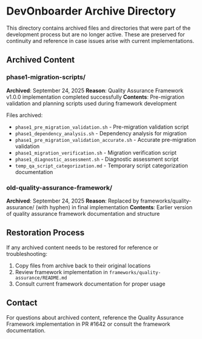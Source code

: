 # DevOnboarder Archive Directory

This directory contains archived files and directories that were part of the development process but are no longer active. These are preserved for continuity and reference in case issues arise with current implementations.

## Archived Content

### phase1-migration-scripts/
**Archived**: September 24, 2025
**Reason**: Quality Assurance Framework v1.0.0 implementation completed successfully
**Contents**: Pre-migration validation and planning scripts used during framework development

Files archived:
- `phase1_pre_migration_validation.sh` - Pre-migration validation script
- `phase1_dependency_analysis.sh` - Dependency analysis for migration
- `phase1_pre_migration_validation_accurate.sh` - Accurate pre-migration validation
- `phase1_migration_verification.sh` - Migration verification script
- `phase1_diagnostic_assessment.sh` - Diagnostic assessment script
- `temp_qa_script_categorization.md` - Temporary script categorization documentation

### old-quality-assurance-framework/
**Archived**: September 24, 2025
**Reason**: Replaced by frameworks/quality-assurance/ (with hyphen) in final implementation
**Contents**: Earlier version of quality assurance framework documentation and structure

## Restoration Process

If any archived content needs to be restored for reference or troubleshooting:

1. Copy files from archive back to their original locations
2. Review framework implementation in `frameworks/quality-assurance/README.md`
3. Consult current framework documentation for proper usage

## Contact

For questions about archived content, reference the Quality Assurance Framework implementation in PR #1642 or consult the framework documentation.
